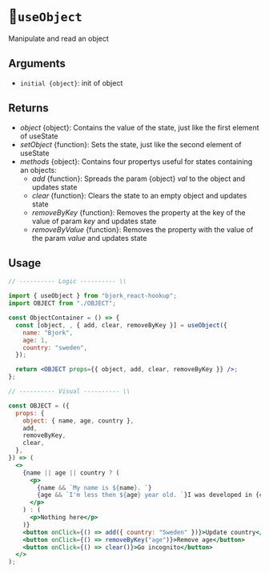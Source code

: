 # 📑`useObject`

Manipulate and read an object

## Arguments

- `initial {object}`: init of object

## Returns

- _object_ {object}: Contains the value of the state, just like the first element of useState
- _setObject_ {function}: Sets the state, just like the second element of useState
- _methods_ {object}: Contains four propertys useful for states containing an objects:
  - _add_ {function}: Spreads the param {object} _val_ to the object and updates state
  - _clear_ {function}: Clears the state to an empty object and updates state
  - _removeByKey_ {function}: Removes the property at the key of the value of param _key_ and updates state
  - _removeByValue_ {function}: Removes the property with the value of the param _value_ and updates state

## Usage

```jsx
// ---------- Logic ---------- \\

import { useObject } from "bjork_react-hookup";
import OBJECT from "./OBJECT";

const ObjectContainer = () => {
  const [object, , { add, clear, removeByKey }] = useObject({
    name: "Bjork",
    age: 1,
    country: "sweden",
  });

  return <OBJECT props={{ object, add, clear, removeByKey }} />;
};

// ---------- Visual ---------- \\

const OBJECT = ({
  props: {
    object: { name, age, country },
    add,
    removeByKey,
    clear,
  },
}) => (
  <>
    {name || age || country ? (
      <p>
        {name && `My name is ${name}. `}
        {age && `I'm less then ${age} year old. `}I was developed in {country}
      </p>
    ) : (
      <p>Nothing here</p>
    )}
    <button onClick={() => add({ country: "Sweden" })}>Update country</button>
    <button onClick={() => removeByKey("age")}>Remove age</button>
    <button onClick={() => clear()}>Go incognito</button>
  </>
);
```

